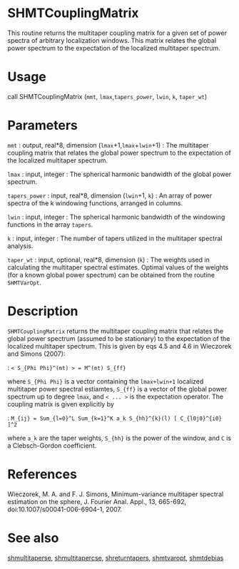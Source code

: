 # SHMTCouplingMatrix

This routine returns the multitaper coupling matrix for a given set of power spectra of arbitrary localization windows. This matrix relates the global power spectrum to the expectation of the localized multitaper spectrum.

# Usage

call SHMTCouplingMatrix (`mmt`, `lmax`,`tapers_power`, `lwin`, `k`, `taper_wt`)

# Parameters

`mmt` : output, real\*8, dimension (`lmax`+1,`lmax`+`lwin`+1)
:   The multitaper coupling matrix that relates the global power spectrum to the expectation of the localized multitaper spectrum.

`lmax` : input, integer
:   The spherical harmonic bandwidth of the global power spectrum.

`tapers_power` : input, real\*8, dimension (`lwin`+1, `k`)
:   An array of power spectra of the k windowing functions, arranged in columns.

`lwin` : input, integer
:   The spherical harmonic bandwidth of the windowing functions in the array `tapers`.

`k` : input, integer
:   The number of tapers utilized in the multitaper spectral analysis.

`taper_wt` : input, optional, real\*8, dimension (`k`)
:   The weights used in calculating the multitaper spectral estimates. Optimal values of the weights (for a known global power spectrum) can be obtained from the routine `SHMTVarOpt`.

# Description

`SHMTCouplingMatrix` returns the multitaper coupling matrix that relates the global power spectrum (assumed to be stationary) to the expectation of the localized multitaper spectrum. This is given by eqs 4.5 and 4.6 in Wieczorek and Simons (2007):

:   `< S_{Phi Phi}^(mt) > = M^(mt) S_{ff}`

where `S_{Phi Phi}` is a vector containing the `lmax+lwin+1` localized multitaper power spectral estiamtes, `S_{ff}` is a vector of the global power spectrum up to degree `lmax`, and `< ... >` is the expectation operator. The coupling matrix is given explicitly by

:   `M_{ij} = Sum_{l=0}^L Sum_{k=1}^K a_k S_{hh}^{k}(l) [ C_{l0j0}^{i0} ]^2`

where `a_k` are the taper weights, `S_{hh}` is the power of the window, and `C` is a Clebsch-Gordon coefficient.

# References

Wieczorek, M. A. and F. J. Simons, Minimum-variance multitaper spectral estimation on the sphere, J. Fourier Anal. Appl., 13, 665-692, doi:10.1007/s00041-006-6904-1, 2007.

# See also

[shmultitaperse](shmultitaperse.html), [shmultitapercse](shmultitapercse.html), [shreturntapers](shreturntapers.html), [shmtvaropt](shmtvaropt.html), [shmtdebias](shmtdebias.html)

